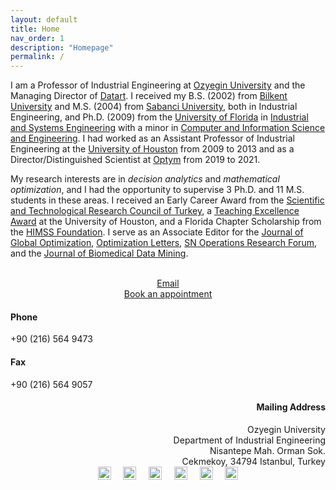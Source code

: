 ```yaml
---
layout: default
title: Home
nav_order: 1
description: "Homepage"
permalink: /
---
```


I am a Professor of Industrial Engineering at <a href="http://www.ozyegin.edu.tr" target="_blank">Ozyegin University</a> and the Managing Director of <a href="http://www.datart.com.tr" target="_blank">Datart</a>. I received my B.S. (2002) from <a href="http://www.bilkent.edu.tr" target="_blank">Bilkent University</a> and M.S. (2004) from <a href="http://www.sabanciuniv.edu.tr" target="_blank">Sabanci University</a>, both in Industrial Engineering, and Ph.D. (2009) from the <a href="http://www.ufl.edu" target="_blank">University of Florida</a> in <a href="https://www.ise.ufl.edu" target="_blank">Industrial and Systems Engineering</a> with a minor in <a href="https://www.cise.ufl.edu" target="_blank">Computer and Information Science and Engineering</a>. I had worked as an Assistant Professor of Industrial Engineering at the <a href="http://www.uh.edu" target="_blank">University of Houston</a> from 2009 to 2013 and as a Director/Distinguished Scientist at <a href="http://www.optym.com" target="_blank">Optym</a> from 2019 to 2021.

My research interests are in <i>decision analytics</i> and <i>mathematical optimization</i>, and I had the opportunity to supervise 3 Ph.D. and 11 M.S. students in these areas. I received an Early Career Award from the <a href="https://www.tubitak.gov.tr" target="_blank">Scientific and Technological Research Council of Turkey</a>, a <a href="https://www.egr.uh.edu/news/201205/cullen-college-faculty-staff-honored-excellence" target="_blank">Teaching Excellence Award</a> at the University of Houston, and a Florida Chapter Scholarship from the <a href="https://www.himss.org" target="_blank">HIMSS Foundation</a>. I serve as an Associate Editor for the <a href="https://www.springer.com/journal/10898" target="_blank">Journal of Global Optimization</a>, <a href="https://www.springer.com/journal/11590" target="_blank">Optimization Letters</a>, <a href="https://www.springer.com/journal/43069" target="_blank">SN Operations Research Forum</a>, and the <a href="https://www.longdom.org/biomedical-data-mining.html" target="_blank">Journal of Biomedical Data Mining</a>.

<div style="text-align: center;">
<br />
      <a href="mailto:erhunk@gmail.com" class="btn fs-3 mb-4 mb-md-0">Email</a><br />
      <a href="https://calendly.com/erhun-kundakcioglu/zoom-meeting" target="_blank" class="btn btn-primary fs-3 mb-4 mb-md-0 mr-2">Book an appointment</a>
<br />
</div>

#### Phone
+90 (216) 564 9473
#### Fax
+90 (216) 564 9057

<div style="text-align: right;">
<h4>Mailing Address</h4>
Ozyegin University<br />
Department of Industrial Engineering<br />
Nisantepe Mah. Orman Sok.<br />
Cekmekoy, 34794 Istanbul, Turkey
</div>

<div style="text-align: center;">
  <a href="https://github.com/OEKundakcioglu/" target="_blank" class="image-link"><img src="../../assets/images/github.png" style="height:21px;" alt="Github"></a>
  &nbsp;&nbsp;&nbsp;
  <a href="https://scholar.google.com/citations?user=k6NTKvsAAAAJ&hl=en" target="_blank" class="image-link"><img src="../../assets/images/scholar.jpg" style="height:21px;" alt="Scholar"></a>
  &nbsp;&nbsp;&nbsp;
  <a href="https://www.linkedin.com/in/erhunkundakcioglu" target="_blank" class="image-link"><img src="../../assets/images/linkedin.png" style="height:21px;" alt="Linkedin"></a>
  &nbsp;&nbsp;&nbsp;
  <a href="https://publons.com/researcher/457748/o-erhun-kundakcioglu/" target="_blank" class="image-link"><img src="../../assets/images/publons.png" style="height:21px;" alt="Publons"></a>
  &nbsp;&nbsp;&nbsp;
  <a href="https://orcid.org/0000-0003-3033-0986" target="_blank" class="image-link"><img src="../../assets/images/orcid.png" style="height:21px;" alt="Orcid"></a>
  &nbsp;&nbsp;&nbsp;
  <a href="https://www.researchgate.net/profile/O_Kundakcioglu" target="_blank" class="image-link"><img src="../../assets/images/researchg.png" style="height:21px;" alt="Researchgate"></a>
</div>


